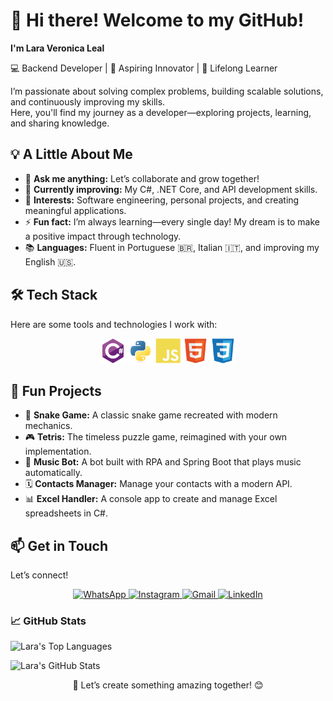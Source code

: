 <body>
    <h1>👋 Hi there! Welcome to my GitHub!</h1>
    <p><strong>I'm Lara Veronica Leal</strong></p>
    <p>💻 Backend Developer | 🌟 Aspiring Innovator | 🚀 Lifelong Learner</p
</body>


 I’m passionate about solving complex problems, building scalable solutions, and continuously improving my skills.  
Here, you'll find my journey as a developer—exploring projects, learning, and sharing knowledge.

## 💡 A Little About Me
- 💬 **Ask me anything:** Let’s collaborate and grow together!
- 🌱 **Currently improving:** My C#, .NET Core, and API development skills.
- 🧩 **Interests:** Software engineering, personal projects, and creating meaningful applications.
- ⚡ **Fun fact:** I’m always learning—every single day! My dream is to make a positive impact through technology.
- 📚 **Languages:** Fluent in Portuguese 🇧🇷, Italian 🇮🇹, and improving my English 🇺🇸.


## 🛠️ Tech Stack
Here are some tools and technologies I work with:

<p align="center">
  <img src="https://raw.githubusercontent.com/devicons/devicon/master/icons/csharp/csharp-original.svg" alt="C#" title="C#" height="40" width="40">
  <img src="https://raw.githubusercontent.com/devicons/devicon/master/icons/python/python-original.svg" alt="Python" title="Python" height="40" width="40">
  <img src="https://raw.githubusercontent.com/devicons/devicon/master/icons/javascript/javascript-plain.svg" alt="JavaScript" title="JavaScript" height="40" width="40">
  <img src="https://raw.githubusercontent.com/devicons/devicon/master/icons/html5/html5-original.svg" alt="HTML" title="HTML" height="40" width="40">
  <img src="https://raw.githubusercontent.com/devicons/devicon/master/icons/css3/css3-original.svg" alt="CSS" title="CSS" height="40" width="40">
</p>


## 🌟 Fun Projects
- 🐍 **Snake Game:** A classic snake game recreated with modern mechanics.
- 🎮 **Tetris:** The timeless puzzle game, reimagined with your own implementation.
- 🤖 **Music Bot:** A bot built with RPA and Spring Boot that plays music automatically.
- 🗓️ **Contacts Manager:** Manage your contacts with a modern API.
- 📊 **Excel Handler:** A console app to create and manage Excel spreadsheets in C#.


## 📫 Get in Touch
Let’s connect!

<p align="center">
  <a href="https://api.whatsapp.com/send?phone=5541991640451" target="_blank">
    <img src="https://img.shields.io/badge/WhatsApp-25D366?style=for-the-badge&logo=whatsapp&logoColor=white" alt="WhatsApp">
  </a>
  <a href="https://instagram.com/laraveleal" target="_blank">
    <img src="https://img.shields.io/badge/Instagram-%23E4405F?style=for-the-badge&logo=instagram&logoColor=white" alt="Instagram">
  </a>
  <a href="mailto:leal3work@gmail.com" target="_blank">
    <img src="https://img.shields.io/badge/Gmail-D14836?style=for-the-badge&logo=gmail&logoColor=white" alt="Gmail">
  </a>
  <a href="https://www.linkedin.com/in/lara-veronica-leal-004010303" target="_blank">
    <img src="https://img.shields.io/badge/LinkedIn-%230077B5?style=for-the-badge&logo=linkedin&logoColor=white" alt="LinkedIn">
  </a>
</p>

### 📈 GitHub Stats


![Lara's Top Languages](https://github-readme-stats.vercel.app/api/top-langs/?username=GoddessPersephone&layout=compact&langs_count=7&theme=radical)

![Lara's GitHub Stats](https://github-readme-stats.vercel.app/api?username=GoddessPersephone&show_icons=true&theme=radical&include_all_commits=true&count_private=true)

<p align="center">💙 Let’s create something amazing together! 😊</p>
